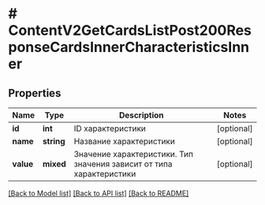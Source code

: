 # # ContentV2GetCardsListPost200ResponseCardsInnerCharacteristicsInner

## Properties

Name | Type | Description | Notes
------------ | ------------- | ------------- | -------------
**id** | **int** | ID характеристики | [optional]
**name** | **string** | Название характеристики | [optional]
**value** | **mixed** | Значение характеристики. Тип значения зависит от типа характеристики | [optional]

[[Back to Model list]](../../README.md#models) [[Back to API list]](../../README.md#endpoints) [[Back to README]](../../README.md)
